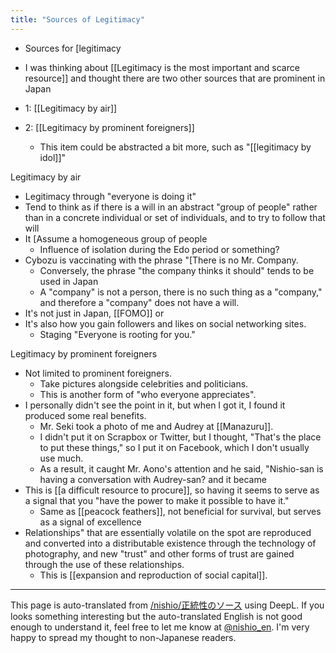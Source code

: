 ```yaml
---
title: "Sources of Legitimacy"
---
```


- Sources for [legitimacy

- I was thinking about [[Legitimacy is the most important and scarce resource]] and thought there are two other sources that are prominent in Japan
- 1:  [[Legitimacy by air]]
- 2:  [[Legitimacy by prominent foreigners]]
    - This item could be abstracted a bit more, such as "[[legitimacy by idol]]"


Legitimacy by air
- Legitimacy through "everyone is doing it"
- Tend to think as if there is a will in an abstract "group of people" rather than in a concrete individual or set of individuals, and to try to follow that will
- It [Assume a homogeneous group of people
    - Influence of isolation during the Edo period or something?
- Cybozu is vaccinating with the phrase "[There is no Mr. Company.
    - Conversely, the phrase "the company thinks it should" tends to be used in Japan
    - A "company" is not a person, there is no such thing as a "company," and therefore a "company" does not have a will.
- It's not just in Japan, [[FOMO]] or
- It's also how you gain followers and likes on social networking sites.
    - Staging "Everyone is rooting for you."


Legitimacy by prominent foreigners
- Not limited to prominent foreigners.
    - Take pictures alongside celebrities and politicians.
    - This is another form of "who everyone appreciates".
- I personally didn't see the point in it, but when I got it, I found it produced some real benefits.
    - Mr. Seki took a photo of me and Audrey at [[Manazuru]].
    - I didn't put it on Scrapbox or Twitter, but I thought, "That's the place to put these things," so I put it on Facebook, which I don't usually use much.
    - As a result, it caught Mr. Aono's attention and he said, "Nishio-san is having a conversation with Audrey-san? and it became
- This is [[a difficult resource to procure]], so having it seems to serve as a signal that you "have the power to make it possible to have it."
    - Same as [[peacock feathers]], not beneficial for survival, but serves as a signal of excellence
- Relationships" that are essentially volatile on the spot are reproduced and converted into a distributable existence through the technology of photography, and new "trust" and other forms of trust are gained through the use of these relationships.
    - This is [[expansion and reproduction of social capital]].



---
This page is auto-translated from [/nishio/正統性のソース](https://scrapbox.io/nishio/正統性のソース) using DeepL. If you looks something interesting but the auto-translated English is not good enough to understand it, feel free to let me know at [@nishio_en](https://twitter.com/nishio_en). I'm very happy to spread my thought to non-Japanese readers.